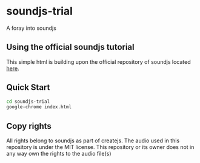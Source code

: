 # soundjs-trial
A foray into soundjs

## Using the official soundjs tutorial
This simple html is building upon the official repository of soundjs located [here](https://github.com/CreateJS/SoundJS/).

## Quick Start 
```sh
cd soundjs-trial
google-chrome index.html
```

## Copy rights 
All rights belong to soundjs as part of createjs. The audio used in this repository is under the MIT license. This repository or its owner 
does not in any way own the rights to the audio file(s)
